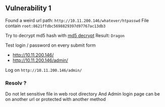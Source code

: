 Vulnerability 1
------
Found a weird url path: `http://10.11.200.146/whatever/htpasswd`
File contain `root:8621ffdbc5698829397d97767ac13db3`

Try to decrypt md5 hash with [md5 decrypt](https://md5decrypt.net/)
Result: `Dragon`

Test login / password on every submit form
- http://10.11.200.146/
- http://10.11.200.146/admin/

Log on `http://10.11.200.146/admin/`

### Resolv ?
Do not let sensitive file in web root directory
And Admin login page can be on another url or protected with another method
